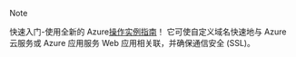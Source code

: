 
> [!NOTE]
> 快速入门-使用全新的 Azure[操作实例指南](http://support.microsoft.com/kb/2990804)！  它可使自定义域名快速地与 Azure 云服务或 Azure 应用服务 Web 应用相关联，并确保通信安全 (SSL)。
> 
> 

